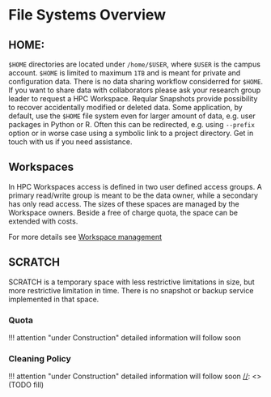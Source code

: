 # File Systems Overview

## HOME: 
`$HOME` directories are located under `/home/$USER`, where `$USER` is the campus account. `$HOME` is limited to maximum `1TB` and is meant for private and configuration data. There is no data sharing workflow considerred for `$HOME`. If you want to share data with collaborators please ask your research group leader to request a HPC Workspace. 
Reqular Snapshots provide possibility to recover accidentally modified or deleted data. 
Some application, by default, use the `$HOME` file system even for larger amount of data, e.g. user packages in Python or R. Often this can be redirected, e.g. using `--prefix ` option or in worse case using a symbolic link to a project directory. Get in touch with us if you need assistance.

## Workspaces
In HPC Workspaces access is defined in two user defined access groups. A primary read/write group is meant to be the data owner, while a secondary has only read access. The sizes of these spaces are managed by the Workspace owners. Beside a free of charge quota, the space can be extended with costs. 

For more details see [Workspace management](../hpc-workspaces/management.md)


## SCRATCH
SCRATCH is a temporary space with less restrictive limitations in size, but more restrictive limitation in time. 
There is no snapshot or backup service implemented in that space.

### Quota

!!! attention "under Construction"
    detailed information will follow soon

[//]: <> (TODO fill)
### Cleaning Policy

!!! attention "under Construction"
    detailed information will follow soon
[//]: <> (TODO fill)
